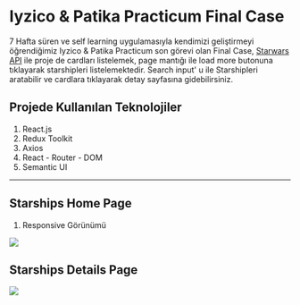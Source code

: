# Iyzico & Patika Practicum Final Case

7 Hafta süren ve self learning uygulamasıyla kendimizi geliştirmeyi öğrendiğimiz Iyzico & Patika Practicum son görevi olan Final Case, [Starwars API](https://swapi.dev/) ile proje de cardları listelemek, page mantığı ile load more butonuna tıklayarak starshipleri listelemektedir. Search input' u ile Starshipleri aratabilir ve cardlara tıklayarak detay sayfasına gidebilirsiniz.

## Projede Kullanılan Teknolojiler


1. React.js
2. Redux Toolkit
3. Axios
4. React - Router - DOM
5. Semantic UI
<hr/>

## Starships Home Page

1. Responsive Görünümü
<img src="https://i.hizliresim.com/d14vckk.gif">


## Starships Details Page

<img src="https://i.hizliresim.com/sz2e2gy.png">


